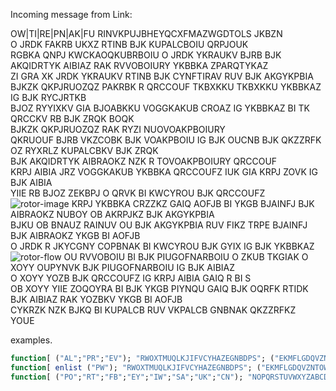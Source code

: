 Incoming message from Link:
<!-- Translated message
HETSU
I HAVE GREAT NEWS ABOUT THE ENCRYPTION MACHINE
AFTER MUCH EXPERIMENTATION I HAVE LEARNED THAT THE REMOVABLE ROTORS ARE ADDITIONAL LETTER SCRAMBLERS
SO FAR WE HAVE LEARNED ABOUT THE PLUGBOARD AND THE REFLECTOR 
THESE MECHANISMS CREATE A MAPPING BETWEEN BETWEEN LETTERS OF THE ALPHABET
THIS ALLOWED FOR THIRTEEN DIFFERENT PAIRS OF LETTERS TO BE MAPPED AT THE SAME TIME
THESE MECHANISMS ARE ALSO UNIDIRECTIONAL
MEANING THAT DESPITE THE DIRECTION OF THE INPUT THE MESSAGE IS ALWAYS ENCRYPTED THE SAME
THE REMOVABLE ROTARIES USE A BIDIRECTIONAL MAPPING
EACH ROTOR HAS 2 DIFFERENT LETTER MAPPINGS ONE FOR EACH SIDE OF THE ROTOR
LOOK AT THIS SKETCH I MADE TO EXPLAIN THE MAPPINGS
EACH LETTER PASSES FROM RIGHT TO LEFT THROUGH THE ROTARIES UNTIL IT REACHES THE REFLECTOR
THEN IT TURNS AROUND IN THE REFLECTOR AND GOES BACK THROUGH THE ROTARIES LEFT TO RIGHT
I HAVE A HELPFUL PICTURE TO EXPLAIN THE FLOW OF THE LETTERS
IN ADDITION TO THE CONFIGURATION I SENT BEFORE I WILL INCLUDE THE CONFIGURATION OF THE ROTORS
I WILL LIST THE MAPPINGS OF EACH ROTOR FROM A TO Z 
IT WILL LOOK SIMILAR TO THE LEFT COLUMN FROM THE IMAGE ABOVE
THE ROTORS ARE LISTED LEFT TO RIGHT
PLEASE USE THEM TO ENCRYPT AND DECRYPT FUTURE MESSAGES
LINK
-->


OW|TI|RE|PN|AK|FU
RINVKPUJBHEYQCXFMAZWGDTOLS
<trans>
JKBZN</br>
O JRDK FAKRB UKXZ RTINB BJK KUPALCBOIU QRPJOUK</br>
RGBKA QNPJ KWCKAOQKUBRBOIU O JRDK YKRAUKV BJRB BJK AKQIDRTYK AIBIAZ RAK RVVOBOIURY YKBBKA ZPARQTYKAZ</br>
ZI GRA XK JRDK YKRAUKV RTINB BJK CYNFTIRAV RUV BJK AKGYKPBIA 
BJKZK QKPJRUOZQZ PAKRBK R QRCCOUF TKBXKKU TKBXKKU YKBBKAZ IG BJK RYCJRTKB</br>
BJOZ RYYIXKV GIA BJOABKKU VOGGKAKUB CROAZ IG YKBBKAZ BI TK QRCCKV RB BJK ZRQK BOQK</br>
BJKZK QKPJRUOZQZ RAK RYZI NUOVOAKPBOIURY</br>
QKRUOUF BJRB VKZCOBK BJK VOAKPBOIU IG BJK OUCNB BJK QKZZRFK OZ RYXRLZ KUPALCBKV BJK ZRQK</br>
BJK AKQIDRTYK AIBRAOKZ NZK R TOVOAKPBOIURY QRCCOUF</br>
KRPJ AIBIA JRZ   VOGGKAKUB YKBBKA QRCCOUFZ IUK GIA KRPJ ZOVK IG BJK AIBIA</br>
YIIE RB BJOZ ZEKBPJ O QRVK BI KWCYROU BJK QRCCOUFZ</br>
![rotor-image](/images/rotor-image.png)
KRPJ YKBBKA CRZZKZ GAIQ AOFJB BI YKGB BJAINFJ BJK AIBRAOKZ NUBOY OB AKRPJKZ BJK AKGYKPBIA</br>
BJKU OB BNAUZ RAINUV OU BJK AKGYKPBIA RUV FIKZ TRPE BJAINFJ BJK AIBRAOKZ YKGB BI AOFJB</br>
O JRDK R JKYCGNY COPBNAK BI KWCYROU BJK GYIX IG BJK YKBBKAZ</br>
![rotor-flow](/images/rotor-flow.png)
OU RVVOBOIU BI BJK PIUGOFNARBOIU O ZKUB TKGIAK O XOYY OUPYNVK BJK PIUGOFNARBOIU IG BJK AIBIAZ</br>
O XOYY YOZB BJK QRCCOUFZ IG KRPJ AIBIA GAIQ R BI S</br> 
OB XOYY YIIE ZOQOYRA BI BJK YKGB PIYNQU GAIQ BJK OQRFK RTIDK</br>
BJK AIBIAZ RAK YOZBKV YKGB BI AOFJB</br>
CYKRZK NZK BJKQ BI KUPALCB RUV VKPALCB GNBNAK QKZZRFKZ</br>
YOUE</br>
<eom>

examples. 
``` q
function[ ("AL";"PR";"EV"); "RWOXTMUQLKJIFVCYHAZEGNBDPS"; ("EKMFLGDQVZNTOWYHXUSPAIBRCJ";"AJDKSIRUXBLHWTMCQGZNPYFVOE";"BDFHJLCPRTXVZNYEIWGAKMUSQO"); "APPLE" ]  -->  "ZSSRJ"
function[ enlist ("PW"); "RWOXTMUQLKJIFVCYHAZEGNBDPS"; ("EKMFLGDQVZNTOWYHXUSPAIBRCJ";"AJDKSIRUXBLHWTMCQGZNPYFVOE";"BDFHJLCPRTXVZNYEIWGAKMUSQO"); "LINK"  ]  -->  "ZYOM"
function[ ("PO";"RT";"FB";"EY";"IW";"SA";"UK";"CN"); "NOPQRSTUVWXYZABCDEFGHIJKLM"; ("JPGVOUMFYQBENHZRDKASXLICTW";"NZJHGRCXMYSWBOUFAIVLPEKQDT";"FKQHTLXOCBJSPDZRAMEWNIUYGV"); "UJPZICDYLJ YH VEJ" ]  -->  "ENCRYPTION IS FUN"
```
